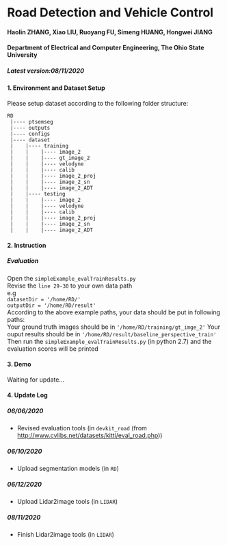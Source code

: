# Road Detection and Vehicle Control
#### Haolin ZHANG, Xiao LIU, Ruoyang FU, Simeng HUANG, Hongwei JIANG
#### Department of Electrical and Computer Engineering, The Ohio State University
##### Latest version:08/11/2020

#### 1. Environment and Dataset Setup

Please setup dataset according to the following folder structure:
```
RD
 |---- ptsemseg
 |---- outputs
 |---- configs
 |---- dataset
 |    |---- training
 |    |    |---- image_2
 |    |    |---- gt_image_2
 |    |    |---- velodyne
 |    |    |---- calib
 |    |    |---- image_2_proj
 |    |    |---- image_2_sn
 |    |    |---- image_2_ADT
 |    |---- testing
 |    |    |---- image_2
 |    |    |---- velodyne
 |    |    |---- calib
 |    |    |---- image_2_proj
 |    |    |---- image_2_sn
 |    |    |---- image_2_ADT
```
#### 2. Instruction
##### Evaluation
Open the `simpleExample_evalTrainResults.py`<br>
Revise the `line 29-30` to your own data path<br>
e.g <br>
    `datasetDir = '/home/RD/'`<br>
    `outputDir = '/home/RD/result'`<br>
According to the above example paths, your data should be put in following paths:<br>
Your ground truth images should be in `'/home/RD/training/gt_imge_2'`
Your ouput results should be in `'/home/RD/result/baseline_perspective_train'`<br>
Then run the `simpleExample_evalTrainResults.py` (in python 2.7) and the evaluation scores will be printed<br>


#### 3. Demo
Waiting for update...

#### 4. Update Log

##### 06/06/2020
* Revised evaluation tools (in `devkit_road` (from http://www.cvlibs.net/datasets/kitti/eval_road.php))

##### 06/10/2020
* Upload segmentation models (in `RD`)

##### 06/12/2020
* Upload Lidar2image tools (in `LIDAR`)

##### 08/11/2020
* Finish Lidar2image tools (in `LIDAR`)

